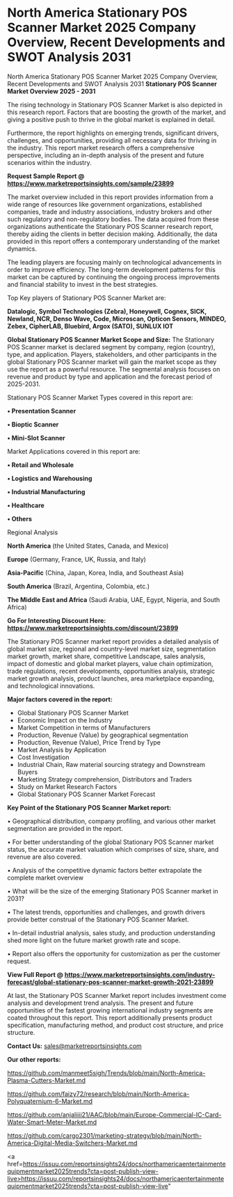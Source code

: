 # North America Stationary POS Scanner Market 2025 Company Overview, Recent Developments and SWOT Analysis 2031
North America Stationary POS Scanner Market 2025 Company Overview, Recent Developments and SWOT Analysis 2031
<Strong> Stationary POS Scanner Market Overview 2025 - 2031</strong>

The rising technology in Stationary POS Scanner Market is also depicted in this research report. Factors that are boosting the growth of the market, and giving a positive push to thrive in the global market is explained in detail.

Furthermore, the report highlights on emerging trends, significant drivers, challenges, and opportunities, providing all necessary data for thriving in the industry. This report market research offers a comprehensive perspective, including an in-depth analysis of the present and future scenarios within the industry.

<strong>Request Sample Report @ <a href=https://www.marketreportsinsights.com/sample/23899>https://www.marketreportsinsights.com/sample/23899</a></strong>

The market overview included in this report provides information from a wide range of resources like government organizations, established companies, trade and industry associations, industry brokers and other such regulatory and non-regulatory bodies. The data acquired from these organizations authenticate the Stationary POS Scanner research report, thereby aiding the clients in better decision making. Additionally, the data provided in this report offers a contemporary understanding of the market dynamics.

The leading players are focusing mainly on technological advancements in order to improve efficiency. The long-term development patterns for this market can be captured by continuing the ongoing process improvements and financial stability to invest in the best strategies.

Top Key players of Stationary POS Scanner Market are:

<strong>Datalogic, Symbol Technologies (Zebra), Honeywell, Cognex, SICK, Newland, NCR, Denso Wave, Code, Microscan, Opticon Sensors, MINDEO, Zebex, CipherLAB, Bluebird, Argox (SATO), SUNLUX IOT</strong>

<strong><b>Global Stationary POS Scanner Market Scope and Size:</b></strong>
The Stationary POS Scanner market is declared segment by company, region (country), type, and application. Players, stakeholders, and other participants in the global Stationary POS Scanner market will gain the market scope as they use the report as a powerful resource. The segmental analysis focuses on revenue and product by type and application and the forecast period of 2025-2031.

Stationary POS Scanner Market Types covered in this report are:

<strong>• Presentation Scanner

• Bioptic Scanner

• Mini-Slot Scanner</strong>

Market Applications covered in this report are:

<strong>• Retail and Wholesale

• Logistics and Warehousing

• Industrial Manufacturing

• Healthcare

• Others</strong> 

Regional Analysis

<strong>North America</strong> (the United States, Canada, and Mexico)

<strong>Europe</strong> (Germany, France, UK, Russia, and Italy)

<strong>Asia-Pacific</strong> (China, Japan, Korea, India, and Southeast Asia)

<strong>South America</strong> (Brazil, Argentina, Colombia, etc.)

<strong>The Middle East and Africa</strong> (Saudi Arabia, UAE, Egypt, Nigeria, and South Africa)

<strong>Go For Interesting Discount Here: <a href=https://www.marketreportsinsights.com/discount/23899>https://www.marketreportsinsights.com/discount/23899</a></strong>

The Stationary POS Scanner market report provides a detailed analysis of global market size, regional and country-level market size, segmentation market growth, market share, competitive Landscape, sales analysis, impact of domestic and global market players, value chain optimization, trade regulations, recent developments, opportunities analysis, strategic market growth analysis, product launches, area marketplace expanding, and technological innovations.

<strong><b>Major factors covered in the report:</b></strong>
<ul>
  <li>Global Stationary POS Scanner Market </li>
  <li>Economic Impact on the Industry</li>
  <li>Market Competition in terms of Manufacturers</li>
  <li>Production, Revenue (Value) by geographical segmentation</li>
  <li>Production, Revenue (Value), Price Trend by Type</li>
  <li>Market Analysis by Application</li>
  <li>Cost Investigation</li>
  <li>Industrial Chain, Raw material sourcing strategy and Downstream Buyers</li>
  <li>Marketing Strategy comprehension, Distributors and Traders</li>
  <li>Study on Market Research Factors</li>
  <li>Global Stationary POS Scanner Market Forecast</li>
</ul>

<strong><b>Key Point of the Stationary POS Scanner Market report:</b></strong>

• Geographical distribution, company profiling, and various other market segmentation are provided in the report.

• For better understanding of the global Stationary POS Scanner market status, the accurate market valuation which comprises of size, share, and revenue are also covered.

• Analysis of the competitive dynamic factors better extrapolate the complete market overview

• What will be the size of the emerging Stationary POS Scanner market in 2031?

• The latest trends, opportunities and challenges, and growth drivers provide better construal of the Stationary POS Scanner Market.

• In-detail industrial analysis, sales study, and production understanding shed more light on the future market growth rate and scope.

• Report also offers the opportunity for customization as per the customer request.

<strong><b>View Full Report @ <a href=https://www.marketreportsinsights.com/industry-forecast/global-stationary-pos-scanner-market-growth-2021-23899>https://www.marketreportsinsights.com/industry-forecast/global-stationary-pos-scanner-market-growth-2021-23899</a></b></strong>


At last, the Stationary POS Scanner Market report includes investment come analysis and development trend analysis. The present and future opportunities of the fastest growing international industry segments are coated throughout this report. This report additionally presents product specification, manufacturing method, and product cost structure, and price structure.

<strong>Contact Us:</strong>
sales@marketreportsinsights.com

<strong>Our other reports:</strong>

<a href=https://github.com/manmeet5sigh/Trends/blob/main/North-America-Plasma-Cutters-Market.md>https://github.com/manmeet5sigh/Trends/blob/main/North-America-Plasma-Cutters-Market.md</a>

<a href=https://github.com/faizy72/research/blob/main/North-America-Polyquaternium-6-Market.md>https://github.com/faizy72/research/blob/main/North-America-Polyquaternium-6-Market.md</a>

<a href=https://github.com/anjaliiii21/AAC/blob/main/Europe-Commercial-IC-Card-Water-Smart-Meter-Market.md>https://github.com/anjaliiii21/AAC/blob/main/Europe-Commercial-IC-Card-Water-Smart-Meter-Market.md</a>

<a href=https://github.com/cargo2301/marketing-strategy/blob/main/North-America-Digital-Media-Switchers-Market.md>https://github.com/cargo2301/marketing-strategy/blob/main/North-America-Digital-Media-Switchers-Market.md</a>

<a href=https://issuu.com/reportsinsights24/docs/northamericaentertainmentequipmentmarket2025trends?cta=post-publish-view-live>https://issuu.com/reportsinsights24/docs/northamericaentertainmentequipmentmarket2025trends?cta=post-publish-view-live</a>"
